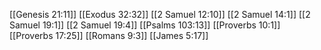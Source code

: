 [[Genesis 21:11]]
[[Exodus 32:32]]
[[2 Samuel 12:10]]
[[2 Samuel 14:1]]
[[2 Samuel 19:1]]
[[2 Samuel 19:4]]
[[Psalms 103:13]]
[[Proverbs 10:1]]
[[Proverbs 17:25]]
[[Romans 9:3]]
[[James 5:17]]
